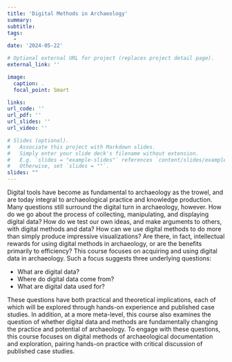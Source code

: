 ```yaml
---
title: 'Digital Methods in Archaeology' 
summary: 
subtitle: 
tags:
  - 
date: '2024-05-22'

# Optional external URL for project (replaces project detail page).
external_link: ''

image:
  caption: .
  focal_point: Smart

links:
url_code: ''
url_pdf: ''
url_slides: ''
url_video: ''

# Slides (optional).
#   Associate this project with Markdown slides.
#   Simply enter your slide deck's filename without extension.
#   E.g. `slides = "example-slides"` references `content/slides/example-slides.md`.
#   Otherwise, set `slides = ""`.
slides: ""
---
```


Digital tools have become as fundamental to archaeology as the trowel, and are today integral to archaeological practice and knowledge production. Many questions still surround the digital turn in archaeology, however. How do we go about the process of collecting, manipulating, and displaying digital data? How do we test our own ideas, and make arguments to others, with digital methods and data? How can we use digital methods to do more than simply produce impressive visualizations? Are there, in fact, intellectual rewards for using digital methods in archaeology, or are the benefits primarily to efficiency?
This course focuses on acquiring and using digital data in archaeology. Such a focus suggests three underlying questions:
- What are digital data? 
- Where do digital data come from? 
- What are digital data used for? 

These questions have both practical and theoretical implications, each of which will be explored through hands-on experience and published case studies.
In addition, at a more meta-level, this course also examines the question of whether digital data and methods are fundamentally changing the practice and potential of archaeology. To engage with these questions, this course focuses on digital methods of archaeological documentation and exploration, pairing hands-on practice with critical discussion of published case studies.

